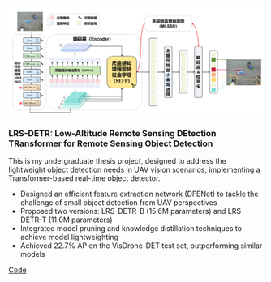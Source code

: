 <div class="publication-card row align-items-center mb-4">
    <div class="col-md-6">
        <div class="publication-image-container">
            <img src="static/assets/lrs-detr.png" class="img-fluid publication-image" alt="LRS-DETR Project">
        </div>
    </div>
    <div class="col-md-6">
        <h3 class="publication-title">
            <b>LRS-DETR: Low-Altitude Remote Sensing DEtection TRansformer for Remote Sensing Object Detection</b>
        </h3>
        <p class="publication-info">
            This is my undergraduate thesis project, designed to address the lightweight object detection needs in UAV vision scenarios, implementing a Transformer-based real-time object detector.
        </p>
        <ul>
            <li>Designed an efficient feature extraction network (DFENet) to tackle the challenge of small object detection from UAV perspectives</li>
            <li>Proposed two versions: LRS-DETR-B (15.6M parameters) and LRS-DETR-T (11.0M parameters)</li>
            <li>Integrated model pruning and knowledge distillation techniques to achieve model lightweighting</li>
            <li>Achieved 22.7% AP on the VisDrone-DET test set, outperforming similar models</li>
        </ul>
        <p class="publication-links">
            <a href="https://github.com/yuchenwu73/LRS-DETR" target="_blank">Code</a>
        </p>
    </div>
</div> 